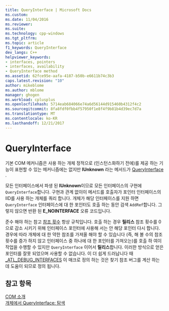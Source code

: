 ```yaml
---
title: QueryInterface | Microsoft Docs
ms.custom: 
ms.date: 11/04/2016
ms.reviewer: 
ms.suite: 
ms.technology: cpp-windows
ms.tgt_pltfrm: 
ms.topic: article
f1_keywords: QueryInterface
dev_langs: C++
helpviewer_keywords:
- interfaces, pointers
- interfaces, availability
- QueryInterface method
ms.assetid: 62fce95e-aafa-4187-b50b-e6611b74c3b3
caps.latest.revision: "10"
author: mikeblome
ms.author: mblome
manager: ghogen
ms.workload: cplusplus
ms.openlocfilehash: 5714eab684066e74a6d56144d915460b4312f4c2
ms.sourcegitcommit: 8fa8fdf0fbb4f57950f1e8f4f9b81b4d39ec7d7a
ms.translationtype: MT
ms.contentlocale: ko-KR
ms.lasthandoff: 12/21/2017
---
```

# <a name="queryinterface"></a>QueryInterface
기본 COM 메커니즘은 사용 하는 개체 정적으로 (인스턴스화하기 전에)를 제공 하는 기능이 표현할 수 있는 메커니즘에는 없지만 **IUnknown** 라는 메서드가 [QueryInterface ](http://msdn.microsoft.com/library/windows/desktop/ms682521).  
  
 모든 인터페이스에서 파생 된 **IUnknown**이므로 모든 인터페이스의 구현에 `QueryInterface`합니다. 구현과 관계 없이이 메서드를 호출자가 포인터 인터페이스의 IID를 사용 하는 개체를 쿼리 합니다. 개체가 해당 인터페이스를 지원 하면 `QueryInterface` 인터페이스에 대 한 포인터도 호출 하는 동안 검색 `AddRef`합니다. 그렇지 않으면 반환 된 **E_NOINTERFACE** 오류 코드입니다.  
  
 준수 해야 하는 참고 [참조 횟수](../atl/reference-counting.md) 항상 규칙입니다. 호출 하는 경우 **릴리스** 참조 횟수를 0으로 감소 시키기 위해 인터페이스 포인터에 사용해 서는 안 해당 포인터 다시 합니다. 경우에 따라 개체에 대 한 약한 참조를 가져올 해야 할 수 있습니다 (즉, 해 볼 수의 참조 횟수를 증가 하지 않고 인터페이스 중 하나에 대 한 포인터를 가져오는)를 호출 하 여이 작업을 수행할 수 있지만 `QueryInterface` 이어서  **릴리스**합니다. 이러한 방식으로 얻은 포인터를 잘못 되었으며 사용할 수 없습니다. 이 더 쉽게 드러납니다 때 [_ATL_DEBUG_INTERFACES](reference/debugging-and-error-reporting-macros.md#_atl_debug_interfaces) 이 매크로 정의 하는 것은 찾기 참조 버그를 계산 하는 데 도움이 되므로 정의 됩니다.  
  
## <a name="see-also"></a>참고 항목  
 [COM 소개](../atl/introduction-to-com.md)   
 [개체에서 QueryInterface: 탐색](http://msdn.microsoft.com/library/windows/desktop/ms687230)

